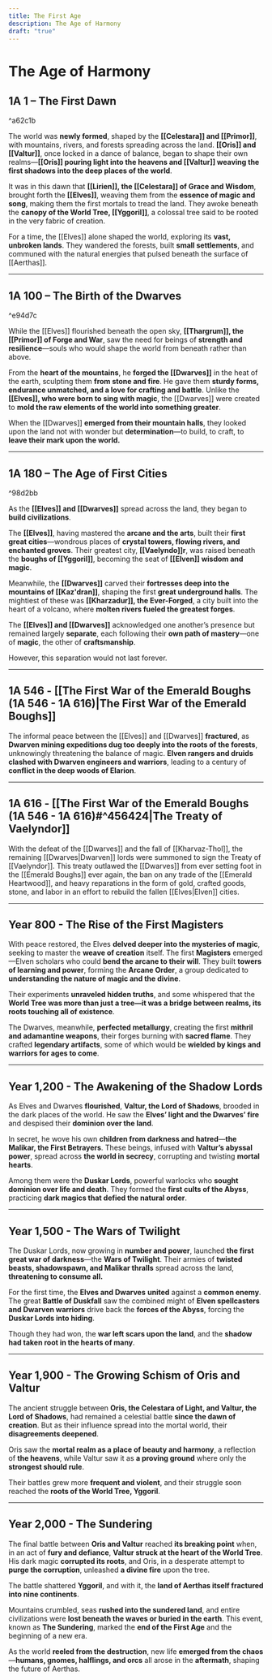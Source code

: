 ```yaml
---
title: The First Age
description: The Age of Harmony
draft: "true"
---
```

# The Age of Harmony
## **1A 1 – The First Dawn**

^a62c1b

The world was **newly formed**, shaped by the **[[Celestara]] and [[Primor]]**, with mountains, rivers, and forests spreading across the land. **[[Oris]] and [[Valtur]]**, once locked in a dance of balance, began to shape their own realms—**[[Oris]] pouring light into the heavens and [[Valtur]] weaving the first shadows into the deep places of the world**.

It was in this dawn that **[[Lirien]], the [[Celestara]] of Grace and Wisdom**, brought forth the **[[Elves]]**, weaving them from the **essence of magic and song**, making them the first mortals to tread the land. They awoke beneath the **canopy of the World Tree, [[Yggoril]]**, a colossal tree said to be rooted in the very fabric of creation.

For a time, the [[Elves]] alone shaped the world, exploring its **vast, unbroken lands**. They wandered the forests, built **small settlements**, and communed with the natural energies that pulsed beneath the surface of [[Aerthas]].

---

## **1A 100 – The Birth of the Dwarves**

^e94d7c

While the [[Elves]] flourished beneath the open sky, **[[Thargrum]], the [[Primor]] of Forge and War**, saw the need for beings of **strength and resilience**—souls who would shape the world from beneath rather than above.

From the **heart of the mountains**, he **forged the [[Dwarves]]** in the heat of the earth, sculpting them **from stone and fire**. He gave them **sturdy forms, endurance unmatched, and a love for crafting and battle**. Unlike the **[[Elves]], who were born to sing with magic**, the [[Dwarves]] were created to **mold the raw elements of the world into something greater**.

When the [[Dwarves]] **emerged from their mountain halls**, they looked upon the land not with wonder but **determination**—to build, to craft, to **leave their mark upon the world.**

---

## **1A 180 – The Age of First Cities**

^98d2bb

As the **[[Elves]] and [[Dwarves]]** spread across the land, they began to **build civilizations**.

The **[[Elves]]**, having mastered the **arcane and the arts**, built their **first great cities**—wondrous places of **crystal towers, flowing rivers, and enchanted groves**. Their greatest city, **[[Vaelyndo]]r**, was raised beneath the **boughs of [[Yggoril]]**, becoming the seat of **[[Elven]] wisdom and magic**.

Meanwhile, the **[[Dwarves]]** carved their **fortresses deep into the mountains of [[Kaz'dran]]**, shaping the first **great underground halls**. The mightiest of these was **[[Kharzadur]], the Ever-Forged**, a city built into the heart of a volcano, where **molten rivers fueled the greatest forges**.

The **[[Elves]] and [[Dwarves]]** acknowledged one another’s presence but remained largely **separate**, each following their **own path of mastery**—one of **magic**, the other of **craftsmanship**.

However, this separation would not last forever.

---

## **1A 546 - [[The First War of the Emerald Boughs (1A 546 - 1A 616)|The First War of the Emerald Boughs]]**

The informal peace between the [[Elves]] and [[Dwarves]] **fractured**, as **Dwarven mining expeditions dug too deeply into the roots of the forests**, unknowingly threatening the balance of magic. **Elven rangers and druids clashed with Dwarven engineers and warriors**, leading to a century of **conflict in the deep woods of Elarion**.

---

## **1A 616 - [[The First War of the Emerald Boughs (1A 546 - 1A 616)#^456424|The Treaty of Vaelyndor]]**

With the defeat of the [[Dwarves]] and the fall of [[Kharvaz-Thol]], the remaining [[Dwarves|Dwarven]] lords were summoned to sign the Treaty of [[Vaelyndor]]. This treaty outlawed the [[Dwarves]] from ever setting foot in the [[Emerald Boughs]] ever again, the ban on any trade of the [[Emerald Heartwood]], and heavy reparations in the form of gold, crafted goods, stone, and labor in an effort to rebuild the fallen [[Elves|Elven]] cities.

---

## **Year 800 - The Rise of the First Magisters**

With peace restored, the Elves **delved deeper into the mysteries of magic**, seeking to master the **weave of creation** itself. The first **Magisters** emerged—Elven scholars who could **bend the arcane to their will**. They built **towers of learning and power**, forming the **Arcane Order**, a group dedicated to **understanding the nature of magic and the divine**.

Their experiments **unraveled hidden truths**, and some whispered that the **World Tree was more than just a tree—it was a bridge between realms, its roots touching all of existence**.

The Dwarves, meanwhile, **perfected metallurgy**, creating the first **mithril and adamantine weapons**, their forges burning with **sacred flame**. They crafted **legendary artifacts**, some of which would be **wielded by kings and warriors for ages to come**.

---

## **Year 1,200 - The Awakening of the Shadow Lords**

As Elves and Dwarves **flourished**, **Valtur, the Lord of Shadows**, brooded in the dark places of the world. He saw the **Elves’ light and the Dwarves’ fire** and despised their **dominion over the land**.

In secret, he wove his own **children from darkness and hatred**—**the Malikar, the First Betrayers**. These beings, infused with **Valtur’s abyssal power**, spread across **the world in secrecy**, corrupting and twisting **mortal hearts**.

Among them were the **Duskar Lords**, powerful warlocks who **sought dominion over life and death**. They formed the **first cults of the Abyss**, practicing **dark magics that defied the natural order**.

---

## **Year 1,500 - The Wars of Twilight**

The Duskar Lords, now growing in **number and power**, launched **the first great war of darkness**—the **Wars of Twilight**. Their armies of **twisted beasts, shadowspawn, and Malikar thralls** spread across the land, **threatening to consume all.**

For the first time, the **Elves and Dwarves** **united** against a **common enemy**. The great **Battle of Duskfall** saw the combined might of **Elven spellcasters and Dwarven warriors** drive back the **forces of the Abyss**, forcing the **Duskar Lords into hiding**.

Though they had won, the **war left scars upon the land**, and the **shadow had taken root in the hearts of many**.

---

## **Year 1,900 - The Growing Schism of Oris and Valtur**

The ancient struggle between **Oris, the Celestara of Light, and Valtur, the Lord of Shadows**, had remained a celestial battle **since the dawn of creation**. But as their influence spread into the mortal world, their **disagreements deepened**.

Oris saw the **mortal realm as a place of beauty and harmony**, a reflection of **the heavens**, while Valtur saw it as **a proving ground** where only the **strongest should rule**.

Their battles grew more **frequent and violent**, and their struggle soon reached the **roots of the World Tree, Yggoril**.

---

## **Year 2,000 - The Sundering**

The final battle between **Oris and Valtur** reached **its breaking point** when, in an act of **fury and defiance**, **Valtur struck at the heart of the World Tree**. His dark magic **corrupted its roots**, and Oris, in a desperate attempt to **purge the corruption**, unleashed **a divine fire** upon the tree.

The battle shattered **Yggoril**, and with it, the **land of Aerthas itself fractured into nine continents**.

Mountains crumbled, seas **rushed into the sundered land**, and entire civilizations were **lost beneath the waves or buried in the earth**. This event, known as **The Sundering**, marked the **end of the First Age** and the beginning of a new era.

As the world **reeled from the destruction**, new life **emerged from the chaos**—**humans, gnomes, halflings, and orcs** all arose in the **aftermath**, shaping the future of Aerthas.